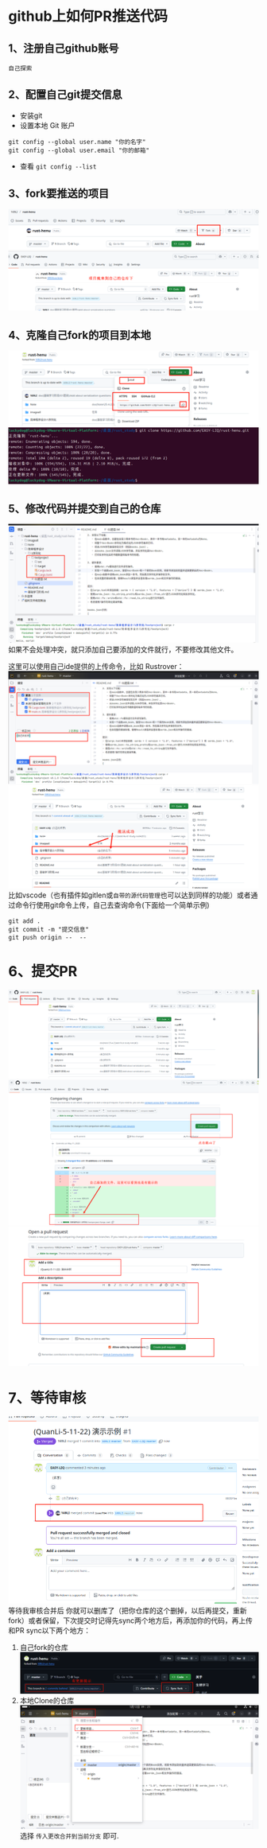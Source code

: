 # github上如何PR推送代码
## 1、注册自己github账号
    自己探索
## 2、配置自己git提交信息

- 安装git
- 设置本地 Git 账户
```git
git config --global user.name "你的名字"
git config --global user.email "你的邮箱"
```
- 查看
  `git config --list`
## 3、fork要推送的项目
![img.png](../imageall/image/fork.png)
![img.png](../imageall/image/fork到自己的仓库下.png)
## 4、克隆自己fork的项目到本地
![img.png](../imageall/image/Clone_http.png)
![img.png](../imageall/image/clone演示.png)
## 5、修改代码并提交到自己的仓库
![img.png](../imageall/image/修改代码.png)
如果不会处理冲突，就只添加自己要添加的文件就行，不要修改其他文件。 

这里可以使用自己ide提供的上传命令，比如 Rustrover：
![img.png](../imageall/image/Rustrover演示.png)
![img.png](../imageall/image/推送成功.png)
比如vscode（也有插件如gitlen或`自带的源代码管理`也可以达到同样的功能）或者通过命令行使用git命令上传，自己去查询命令(下面给一个简单示例)
```git
git add .
git commit -m "提交信息"
git push origin --  --
```
# 6、提交PR
![img.png](../imageall/image/PR演示.png)
![img.png](../imageall/image/PR2.png)
![img.png](../imageall/image/PR3.png)

# 7、等待审核
![img.png](../imageall/image/PR4.png)
等待我审核合并后 你就可以删库了（把你仓库的这个删掉，以后再提交，重新fork）或者保留，下次提交时记得先sync两个地方后，再添加你的代码，再上传和PR
sync以下两个地方：
1. 自己fork的仓库
![img.png](../imageall/image/sync.png)
2. 本地Clone的仓库
![img.png](../imageall/image/Sync2.png)
选择 `传入更改合并到当前分支` 即可.









